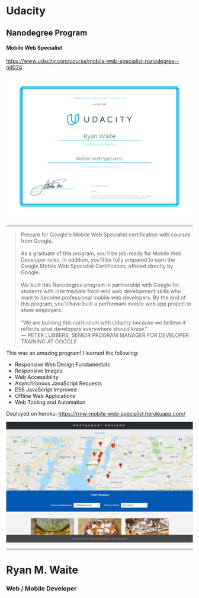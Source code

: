 # Udacity
## Nanodegree Program
#### Mobile Web Specialist
https://www.udacity.com/course/mobile-web-specialist-nanodegree--nd024

![](nd-grad-cert-mws.png)
___

> Prepare for Google's Mobile Web Specialist certification with courses from Google.
<br/><br/>
> As a graduate of this program, you'll be job-ready for Mobile Web Developer roles. In addition, you'll be fully prepared to earn the Google Mobile Web Specialist Certification, offered directly by Google.
<br/></br>
> We built this Nanodegree program in partnership with Google for students with intermediate front-end web development skills who want to become professional mobile web developers. By the end of this program, you’ll have built a performant mobile web app project to show employers.
<br/><br/>
“We are building this curriculum with Udacity because we believe it reflects what developers everywhere should know.”
<br/> — PETER LUBBERS, SENIOR PROGRAM MANAGER FOR DEVELOPER TRAINING AT GOOGLE

This was an amazing program! I learned the following:

* Responsive Web Design Fundamentals
* Responsive Images
* Web Accessibility
* Asynchronous JavaScript Requests
* ES6 JavaScript Improved
* Offline Web Applications
* Web Tooling and Automation

Deployed on heroku: https://rmw-mobile-web-specialist.herokuapp.com/

![](app-screenshot.PNG)

---
# Ryan M. Waite
### Web / Mobile Developer

